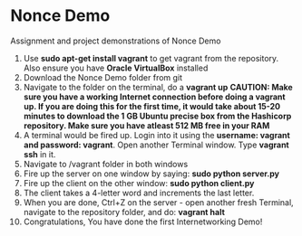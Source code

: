 # Nonce Demo
Assignment and project demonstrations of Nonce Demo

1. Use **sudo apt-get install vagrant** to get vagrant from the repository. Also ensure you have **Oracle VirtualBox** installed
2. Download the Nonce Demo folder from git
3. Navigate to the folder on the terminal, do a **vagrant up** **CAUTION: Make sure you have a working Internet connection before doing a vagrant up. If you are doing this for the first time, it would take about 15-20 minutes to download the 1 GB Ubuntu precise box from the Hashicorp repository. Make sure you have atleast 512 MB free in your RAM**
4. A terminal would be fired up. Login into it using the **username: vagrant and password: vagrant**. Open another Terminal window. Type **vagrant ssh** in it.
5. Navigate to /vagrant folder in both windows
6. Fire up the server on one window by saying: **sudo python server.py**
7. Fire up the client on the other window: **sudo python client.py**
8. The client takes a 4-letter word and increments the last letter.
9. When you are done, Ctrl+Z on the server - open another fresh Terminal, navigate to the repository folder, and do: **vagrant halt**
10. Congratulations, You have done the first Internetworking Demo!
